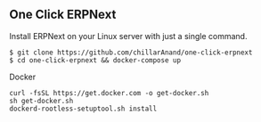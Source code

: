 ## One Click ERPNext

Install ERPNext on your Linux server with just a single command.

```shell
$ git clone https://github.com/chillarAnand/one-click-erpnext
$ cd one-click-erpnext && docker-compose up
```


Docker
```
curl -fsSL https://get.docker.com -o get-docker.sh
sh get-docker.sh
dockerd-rootless-setuptool.sh install
```
